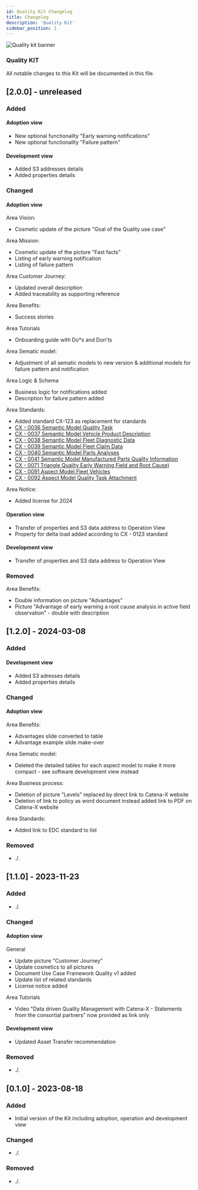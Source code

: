 ```yaml
---
id: Quality Kit Changelog
title: Changelog
description: 'Quality Kit'
sidebar_position: 1
---
```


![Quality kit banner](@site/static/img/kits\data-driven-quality-management\data-driven-quality-management-kit-logo.drawio.svg)

### Quality KIT

All notable changes to this Kit will be documented in this file.

## [2.0.0] - unreleased

### Added

#### Adoption view

- New optional functionality "Early warning notifications"
- New optional functionality "Failure pattern"

#### Development view

- Added S3 addresses details
- Added properties details

### Changed

#### Adoption view

Area Vision:

- Cosmetic update of the picture "Goal of the Quality use case"

Area Mission:

- Cosmetic update of the picture "Fast facts"
- Listing of early warning notification
- Listing of failure pattern

Area Customer Journey:

- Updated overall description
- Added traceability as supporting reference

Area Benefits:

- Success stories

Area Tutorials

- Onboarding guide with Do\*s and Don'ts

Area Sematic model:

- Adjustment of all sematic models to new version & additional models for failure pattern and notification

Area Logic & Schema

- Business logic for notifications added
- Description for failure pattern added

Area Standards:

- Added standard CX-123 as replacement for standards
- [CX - 0036 Semantic Model Quality Task](https://catena-x.net/fileadmin/user_upload/Standard-Bibliothek/Update_PDF_Maerz/PLM_Quality_Use_Case_Live_Quality_Loops/CX_-_0041_Semantic_Model_Manufactured_Parts_Quality_Information_v_1.0.1.pdf)
- [CX - 0037 Semantic Model Vehicle Product Description](https://eclipse-tractusx.github.io/docs-kits/kits/Quality-Kit/Quality%20Kit%20Changelog)
- [CX - 0038 Semantic Model Fleet Diagnostic Data](https://catena-x.net/fileadmin/user_upload/Standard-Bibliothek/Update_PDF_Maerz/PLM_Quality_Use_Case_Live_Quality_Loops/CX_-_0038_Semantic_Model_Fleet_Diagnostic_Data__v_1.0.1.pdf)
- [CX - 0039 Semantic Model Fleet Claim Data](https://eclipse-tractusx.github.io/docs-kits/kits/Quality-Kit/Quality%20Kit%20Changelog)
- [CX - 0040 Semantic Model Parts Analyses](https://catena-x.net/fileadmin/user_upload/Standard-Bibliothek/Update_PDF_Maerz/PLM_Quality_Use_Case_Live_Quality_Loops/CX_-_0036_Semantic_Model_Quality_Task_v_1.0.1.pdf)
- [CX - 0041 Semantic Model Manufactured Parts Quality Information](https://catena-x.net/fileadmin/user_upload/Standard-Bibliothek/Update_PDF_Maerz/PLM_Quality_Use_Case_Live_Quality_Loops/CX_-_0037_Semantic_Model_Vehicle_Product_Description_v_1.0.1.pdf)
- [CX - 0071 Triangle Quality Early Warning Field and Root Cause)](https://eclipse-tractusx.github.io/docs-kits/kits/Quality-Kit/Quality%20Kit%20Changelog)
- [CX - 0091 Aspect Model Fleet Vehicles](https://catena-x.net/fileadmin/user_upload/Standard-Bibliothek/Update_September23/CX-0091-AspectModelFleetVehicles-v.1.0.0.pdf)
- [CX - 0092 Aspect Model Quality Task Attachment](https://eclipse-tractusx.github.io/docs-kits/kits/Quality-Kit/Quality%20Kit%20Changelog#top)

Area Notice:

- Added license for 2024

#### Operation view

- Transfer of properties and S3 data address to Operation View
- Property for delta load added according to CX - 0123 standard

#### Development view

- Transfer of properties and S3 data address to Operation View

### Removed

Area Benefits:

- Double information on picture "Advantages"
- Picture "Advantage of early warning a root cause analysis in active field observation" - double with description

## [1.2.0] - 2024-03-08

### Added

#### Development view

- Added S3 adresses details
- Added properties details

### Changed

#### Adoption view

Area Benefits:

- Advantages slide converted to table
- Advantage example slide make-over

Area Sematic model:

- Deleted the detailed tables for each aspect model to make it more compact - see software development view instead

Area Business process:

- Deletion of picture "Levels" replaced by direct link to Catena-X website
- Deletion of link to policy as word document instead added link to PDF on Catena-X website

Area Standards:

- Added link to EDC standard to list

### Removed

- ./.

## [1.1.0] - 2023-11-23

### Added

- ./.

### Changed

#### Adoption view

General

- Update picture "Customer Journey"
- Update cosmetics to all pictures
- Document Use Case Framework Quality v1 added
- Update list of related standards
- License notice added

Area Tutorials

- Video "Data driven Quality Management with Catena-X - Statements from the consortial partners" now provided as link
  only

#### Development view

- Updated Asset Transfer recommendation

### Removed

- ./.

## [0.1.0] - 2023-08-18

### Added

- Initial version of the Kit including adoption, operation and development view

### Changed

- ./.

### Removed

- ./.

